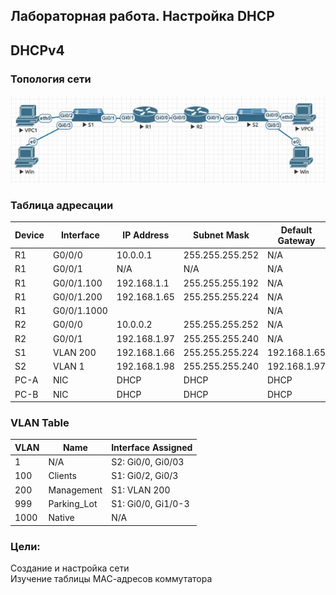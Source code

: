 ## Лабораторная работа. Настройка DHCP  

## DHCPv4

### Топология сети
![alt-текст](https://github.com/permakov/otus/blob/main/DHCP/topology.jpg "Топология сети")  

### Таблица адресации

Device | Interface | IP Address | Subnet Mask | Default Gateway  
-------|-----------|------------|-------------|----------------  
R1 | G0/0/0 | 10.0.0.1 | 255.255.255.252 | N/A  
R1 | G0/0/1 | N/A | N/A | N/A  
R1 | G0/0/1.100 | 192.168.1.1 | 255.255.255.192 | N/A  
R1 | G0/0/1.200 | 192.168.1.65 | 255.255.255.224 | N/A  
R1 | G0/0/1.1000 |  |  | N/A  
R2 | G0/0/0 | 10.0.0.2 | 255.255.255.252 | N/A  
R2 | G0/0/1 | 192.168.1.97 | 255.255.255.240 | N/A  
S1 | VLAN 200 | 192.168.1.66 | 255.255.255.224 | 192.168.1.65  
S2 | VLAN 1 | 192.168.1.98 | 255.255.255.240 | 192.168.1.97  
PC-A | NIC | DHCP | DHCP | DHCP  
PC-B | NIC | DHCP | DHCP | DHCP    

### VLAN Table


VLAN | Name | Interface Assigned 
-------|-----------|------------  
1 | N/A | S2: Gi0/0, Gi0/03  
100 | Clients | S1: Gi0/2, Gi0/3  
200 | Management | S1: VLAN 200   
999 | Parking_Lot | S1: Gi0/0, Gi1/0-3  
1000 | Native | N/A  

###	Цели:  
Создание и настройка сети  
Изучение таблицы МАС-адресов коммутатора  

